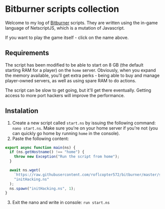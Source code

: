 # Bitburner scripts collection

Welcome to my log of [Bitburner](https://danielyxie.github.io/bitburner/) scripts. They are written using the in-game language of NetscriptJS, which is a mutation of Javascript.

If you want to play the game itself - click on the name above.

## Requirements

The script has been modified to be able to start on 8 GB (the default starting RAM for a player) on the `home` server. Obviously, when you expand the memory available, you'll get extra perks - being able to buy and manage player-owned servers, as well as using spare RAM to do actions.

The script can be slow to get going, but it'll get there eventually. Getting access to more port hackers will improve the performance.

## Instalation

1. Create a new script called `start.ns` by issuing the following command: `nano start.ns`. Make sure you're on your home server if you're not (you can quickly go home by running `home` in the console).
2. Paste the following content:

```javascript
export async function main(ns) {
  if (ns.getHostname() !== "home") {
    throw new Exception("Run the script from home");
  }

  await ns.wget(
    `https://raw.githubusercontent.com/roflcopter572/bitburner/master/src/initHacking.ns?ts=${new Date().getTime()}`,
    "initHacking.ns"
  );
  ns.spawn("initHacking.ns", 1);
}
```

3. Exit the nano and write in console: `run start.ns`
